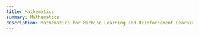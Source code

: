 ```yaml
---
title: Mathematics
summary: Mathematics 
description: Mathematics for Machine Learning and Reinforcement Learning
---
```


